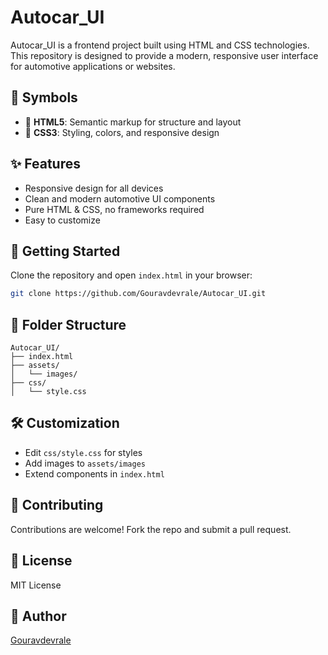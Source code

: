 # Autocar_UI

Autocar_UI is a frontend project built using HTML and CSS technologies. This repository is designed to provide a modern, responsive user interface for automotive applications or websites.

## 🚗 Symbols

- 📄 **HTML5**: Semantic markup for structure and layout
- 🎨 **CSS3**: Styling, colors, and responsive design

## ✨ Features

- Responsive design for all devices
- Clean and modern automotive UI components
- Pure HTML & CSS, no frameworks required
- Easy to customize

## 🚀 Getting Started

Clone the repository and open `index.html` in your browser:

```bash
git clone https://github.com/Gouravdevrale/Autocar_UI.git
```

## 📁 Folder Structure

```
Autocar_UI/
├── index.html
├── assets/
│   └── images/
├── css/
│   └── style.css
```

## 🛠️ Customization

- Edit `css/style.css` for styles
- Add images to `assets/images`
- Extend components in `index.html`

## 🤝 Contributing

Contributions are welcome! Fork the repo and submit a pull request.

## 🪪 License

MIT License

## 👤 Author

[Gouravdevrale](https://github.com/Gouravdevrale)
